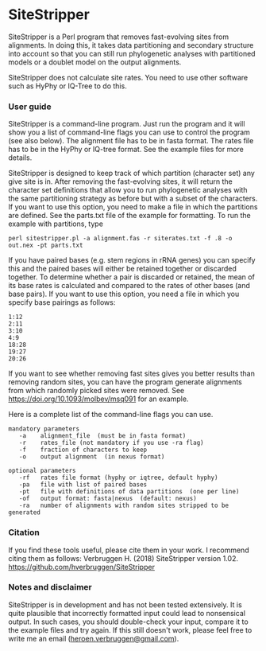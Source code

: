 # SiteStripper

SiteStripper is a Perl program that removes fast-evolving sites from alignments. In doing this, it takes data partitioning and secondary structure into account so that you can still run phylogenetic analyses with partitioned models or a doublet model on the output alignments.

SiteStripper does not calculate site rates. You need to use other software such as HyPhy or IQ-Tree to do this.

### User guide

SiteStripper is a command-line program. Just run the program and it will show you a list of command-line flags you can use to control the program (see also below). The alignment file has to be in fasta format. The rates file has to be in the HyPhy or IQ-tree format. See the example files for more details.

SiteStripper is designed to keep track of which partition (character set) any give site is in. After removing the fast-evolving sites, it will return the character set definitions that allow you to run phylogenetic analyses with the same partitioning strategy as before but with a subset of the characters. If you want to use this option, you need to make a file in which the partitions are defined. See the parts.txt file of the example for formatting. To run the example with partitions, type 

```perl sitestripper.pl -a alignment.fas -r siterates.txt -f .8 -o out.nex -pt parts.txt```

If you have paired bases (e.g. stem regions in rRNA genes) you can specify this and the paired bases will either be retained together or discarded together. To determine whether a pair is discarded or retained, the mean of its base rates is calculated and compared to the rates of other bases (and base pairs). If you want to use this option, you need a file in which you specify base pairings as follows:

```
1:12
2:11
3:10
4:9
18:28
19:27
20:26
```

If you want to see whether removing fast sites gives you better results than removing random sites, you can have the program generate alignments from which randomly picked sites were removed. See https://doi.org/10.1093/molbev/msq091 for an example.

Here is a complete list of the command-line flags you can use.

```
mandatory parameters
   -a    alignment_file  (must be in fasta format)
   -r    rates_file (not mandatory if you use -ra flag)
   -f    fraction of characters to keep
   -o    output alignment  (in nexus format)

optional parameters
   -rf   rates file format (hyphy or iqtree, default hyphy)
   -pa   file with list of paired bases
   -pt   file with definitions of data partitions  (one per line)
   -of   output format: fasta|nexus  (default: nexus)
   -ra   number of alignments with random sites stripped to be generated
```		

### Citation
If you find these tools useful, please cite them in your work. I recommend citing them as follows:
Verbruggen H. (2018) SiteStripper version 1.02. https://github.com/hverbruggen/SiteStripper

### Notes and disclaimer
SiteStripper is in development and has not been tested extensively. It is quite plausible that incorrectly formatted input could lead to nonsensical output. In such cases, you should double-check your input, compare it to the example files and try again. If this still doesn't work, please feel free to write me an email (heroen.verbruggen@gmail.com).